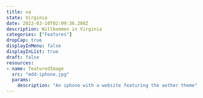 ```yaml
---
title: va
state: Virginia
date: 2022-03-10T02:09:36.208Z
description: Willkommen in Virginia
categories: ["Features"]
dropCap: true
displayInMenu: false
displayInList: true
draft: false
resources:
- name: featuredImage
  src: "mdd-iphone.jpg"
  params:
    description: "An iphone with a website featuring the aether theme"
---
```

